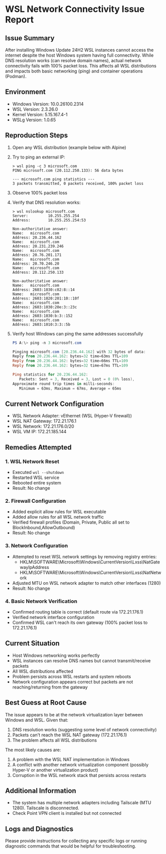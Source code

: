 # WSL Network Connectivity Issue Report

## Issue Summary
After installing Windows Update 24H2 WSL instances cannot access the internet despite the host Windows system having full connectivity. While DNS resolution works (can resolve domain names), actual network connectivity fails with 100% packet loss. This affects all WSL distributions and impacts both basic networking (ping) and container operations (Podman).

## Environment
- Windows Version: 10.0.26100.2314
- WSL Version: 2.3.26.0
- Kernel Version: 5.15.167.4-1
- WSLg Version: 1.0.65

## Reproduction Steps
1. Open any WSL distribution (example below with Alpine)
2. Try to ping an external IP:
   ```shell
   > wsl ping -c 3 microsoft.com
   PING microsoft.com (20.112.250.133): 56 data bytes

   --- microsoft.com ping statistics ---
   3 packets transmitted, 0 packets received, 100% packet loss
   ```
3. Observe 100% packet loss
4. Verify that DNS resolution works:
   ```shell
   > wsl nslookup microsoft.com
   Server:         10.255.255.254
   Address:        10.255.255.254:53

   Non-authoritative answer:
   Name:   microsoft.com
   Address: 20.236.44.162
   Name:   microsoft.com
   Address: 20.231.239.246
   Name:   microsoft.com
   Address: 20.76.201.171
   Name:   microsoft.com
   Address: 20.70.246.20
   Name:   microsoft.com
   Address: 20.112.250.133

   Non-authoritative answer:
   Name:   microsoft.com
   Address: 2603:1030:c02:8::14
   Name:   microsoft.com
   Address: 2603:1020:201:10::10f
   Name:   microsoft.com
   Address: 2603:1030:20e:3::23c
   Name:   microsoft.com
   Address: 2603:1030:b:3::152
   Name:   microsoft.com
   Address: 2603:1010:3:3::5b
   ```

5. Verify host Windows can ping the same addresses successfully
   ```powershell
   PS A:\> ping -n 3 microsoft.com

   Pinging microsoft.com [20.236.44.162] with 32 bytes of data:
   Reply from 20.236.44.162: bytes=32 time=63ms TTL=109
   Reply from 20.236.44.162: bytes=32 time=66ms TTL=109
   Reply from 20.236.44.162: bytes=32 time=67ms TTL=109

   Ping statistics for 20.236.44.162:
      Packets: Sent = 3, Received = 3, Lost = 0 (0% loss),
   Approximate round trip times in milli-seconds:
      Minimum = 63ms, Maximum = 67ms, Average = 65ms
   ```

## Current Network Configuration
- WSL Network Adapter: vEthernet (WSL (Hyper-V firewall))
- WSL NAT Gateway: 172.21.176.1
- WSL Network: 172.21.176.0/20
- WSL VM IP: 172.21.185.144

## Remedies Attempted

### 1. WSL Network Reset
- Executed `wsl --shutdown`
- Restarted WSL service
- Rebooted entire system
- Result: No change

### 2. Firewall Configuration
- Added explicit allow rules for WSL executable
- Added allow rules for all WSL network traffic
- Verified firewall profiles (Domain, Private, Public all set to BlockInbound,AllowOutbound)
- Result: No change

### 3. Network Configuration
- Attempted to reset WSL network settings by removing registry entries:
  - HKLM\SOFTWARE\Microsoft\Windows\CurrentVersion\Lxss\NatGatewayIpAddress
  - HKLM\SOFTWARE\Microsoft\Windows\CurrentVersion\Lxss\NatNetwork
- Adjusted MTU on WSL network adapter to match other interfaces (1280)
- Result: No change

### 4. Basic Network Verification
- Confirmed routing table is correct (default route via 172.21.176.1)
- Verified network interface configuration
- Confirmed WSL can't reach its own gateway (100% packet loss to 172.21.176.1)

## Current Situation
- Host Windows networking works perfectly
- WSL instances can resolve DNS names but cannot transmit/receive packets
- All WSL distributions affected
- Problem persists across WSL restarts and system reboots
- Network configuration appears correct but packets are not reaching/returning from the gateway

## Best Guess at Root Cause
The issue appears to be at the network virtualization layer between Windows and WSL. Given that:
1. DNS resolution works (suggesting some level of network connectivity)
2. Packets can't reach the WSL NAT gateway (172.21.176.1)
3. The problem affects all WSL distributions

The most likely causes are:
1. A problem with the WSL NAT implementation in Windows
2. A conflict with another network virtualization component (possibly Hyper-V or another virtualization product)
3. Corruption in the WSL network stack that persists across restarts

## Additional Information
- The system has multiple network adapters including Tailscale (MTU 1280). Tailscale is disconnected.
- Check Point VPN client is installed but not connected

## Logs and Diagnostics
Please provide instructions for collecting any specific logs or running diagnostic commands that would be helpful for troubleshooting.
